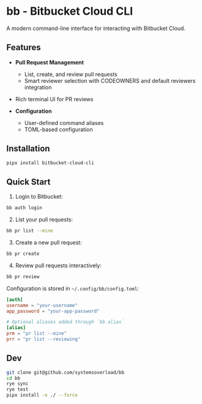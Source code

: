 # bb - Bitbucket Cloud CLI

A modern command-line interface for interacting with Bitbucket Cloud.

## Features

- **Pull Request Management**
  - List, create, and review pull requests
  - Smart reviewer selection with CODEOWNERS and default reviewers integration
- Rich terminal UI for PR reviews

- **Configuration**
  - User-defined command aliases
  - TOML-based configuration

## Installation

```bash
pipx install bitbucket-cloud-cli
```

## Quick Start

1. Login to Bitbucket:
```bash
bb auth login
```

2. List your pull requests:
```bash
bb pr list --mine
```

3. Create a new pull request:
```bash
bb pr create
```

4. Review pull requests interactively:
```bash
bb pr review
```

Configuration is stored in `~/.config/bb/config.toml`:

```toml
[auth]
username = "your-username"
app_password = "your-app-password"

# Optional aliases added through `bb alias`
[alias]
prm = "pr list --mine"
prr = "pr list --reviewing"
```

## Dev

```bash
git clone git@github.com/systemsoverload/bb
cd bb
rye sync
rye test
pipx install -e ./ --force
```
